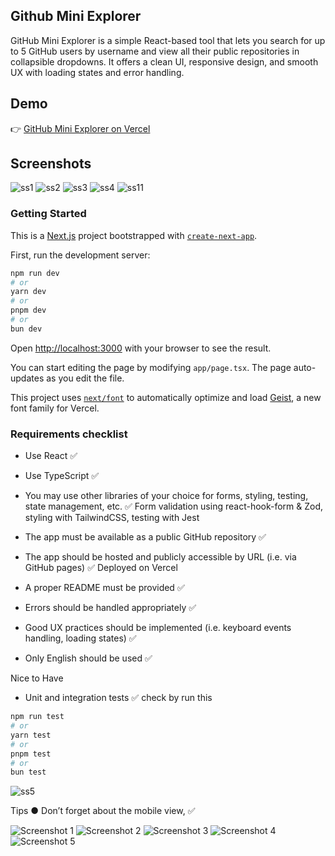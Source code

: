 ## Github Mini Explorer
GitHub Mini Explorer is a simple React-based tool that lets you search for up to 5 GitHub users by username and view all their public repositories in collapsible dropdowns. It offers a clean UI, responsive design, and smooth UX with loading states and error handling.

## Demo
👉 [GitHub Mini Explorer on Vercel](https://github-mini-explorer.vercel.app/)

## Screenshots
![ss1](./public/ss1.png)
![ss2](./public/ss2.png)
![ss3](./public/ss3.png)
![ss4](./public/ss4.png)
![ss11](./public/sse11.png)

### Getting Started

This is a [Next.js](https://nextjs.org) project bootstrapped with [`create-next-app`](https://nextjs.org/docs/app/api-reference/cli/create-next-app).

First, run the development server:

```bash
npm run dev
# or
yarn dev
# or
pnpm dev
# or
bun dev
```

Open [http://localhost:3000](http://localhost:3000) with your browser to see the result.

You can start editing the page by modifying `app/page.tsx`. The page auto-updates as you edit the file.

This project uses [`next/font`](https://nextjs.org/docs/app/building-your-application/optimizing/fonts) to automatically optimize and load [Geist](https://vercel.com/font), a new font family for Vercel.

### Requirements checklist
- Use React ✅

- Use TypeScript ✅

- You may use other libraries of your choice for forms, styling, testing, state management, etc. ✅
Form validation using react-hook-form & Zod, styling with TailwindCSS, testing with Jest

- The app must be available as a public GitHub repository ✅

- The app should be hosted and publicly accessible by URL (i.e. via GitHub pages) ✅
Deployed on Vercel

- A proper README must be provided ✅

- Errors should be handled appropriately ✅

- Good UX practices should be implemented (i.e. keyboard events handling, loading states) ✅

- Only English should be used ✅

Nice to Have
- Unit and integration tests ✅
check by run this
```bash
npm run test
# or
yarn test
# or
pnpm test
# or
bun test
```
![ss5](./public/ss5.png)

Tips
● Don’t forget about the mobile view, ✅

<p align="left">
  <img src="./public/ssm1.png" alt="Screenshot 1" style="max-width: 300px;" />
  <img src="./public/ssm2.png" alt="Screenshot 2" style="max-width: 300px;" />
  <img src="./public/ssm3.png" alt="Screenshot 3" style="max-width: 300px;" />
  <img src="./public/ssm4.png" alt="Screenshot 4" style="max-width: 300px;" />
  <img src="./public/sse1.png" alt="Screenshot 5" style="max-width: 300px;" />
</p>

